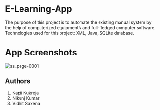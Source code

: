 # E-Learning-App
The purpose of this project is to automate the existing manual system by the help of computerized equipment’s and full-fledged computer software. Technologies used for this project: XML, Java, SQLite database.
# App Screenshots
![ss_page-0001](https://user-images.githubusercontent.com/99945815/232126340-9e844309-7d76-4e0f-b985-86226d307b23.jpg)
## Authors
1. Kapil Kukreja 
2. Nikunj Kumar
3. Vidhit Saxena
